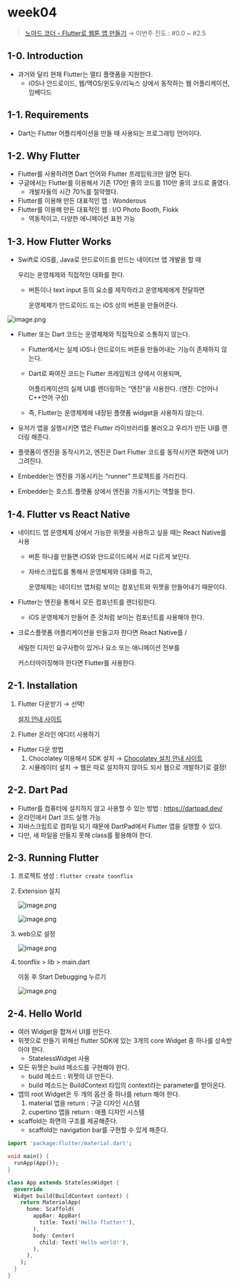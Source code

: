 # week04

> [노마드 코더 - Flutter로 웹툰 앱 만들기](https://nomadcoders.co/flutter-for-beginners/lobby) → 이번주 진도 : #0.0 ~ #2.5
> 

## 1-0. Introduction

- 과거와 달리 현재 Flutter는 멀티 플랫폼을 지원한다.
    - iOS나 안드로이드, 웹/맥OS/윈도우/리눅스 상에서 동작하는 웹 어플리케이션, 임베디드

## 1-1. Requirements

- Dart는 Flutter 어플리케이션을 만들 때 사용되는 프로그래밍 언어이다.

## 1-2. Why Flutter

- Flutter를 사용하려면 Dart 언어와 Flutter 프레임워크만 알면 된다.
- 구글에서는 Flutter를 이용해서 기존 170만 줄의 코드를 110만 줄의 코드로 줄였다.
    - 개발자들의 시간 70%를 절약했다.
- Flutter를 이용해 만든 대표적인 앱 : Wonderous
- Flutter를 이용해 만든 대표적인 웹 : I/O Photo Booth, Flokk
    - 역동적이고, 다양한 애니메이션 표현 가능

## 1-3. How Flutter Works

- Swift로 iOS를, Java로 안드로이드를 만드는 네이티브 앱 개발을 할 때
    
    우리는 운영체제와 직접적인 대화를 한다.
    
    - 버튼이나 text input 등의 요소를 제작하라고 운영체제에게 전달하면
        
        운영체제가 안드로이드 또는 iOS 상의 버튼을 만들어준다.
        

![image.png](image.png)

- Flutter 또는 Dart 코드는 운영체제와 직접적으로 소통하지 않는다.
    - Flutter에서는 실제 iOS나 안드로이드 버튼을 만들어내는 기능이 존재하지 않는다.
    - Dart로 짜여진 코드는 Flutter 프레임워크 상에서 이용되며,
        
        어플리케이션의 실제 UI를 렌더링하는 “엔진”을 사용한다. (엔진: C언어나 C++언어 구성)
        
    - 즉, Flutter는 운영체제에 내장된 플랫폼 widget을 사용하지 않는다.
- 유저가 앱을 실행시키면 앱은 Flutter 라이브러리를 불러오고 우리가 만든 UI를 랜더링 해준다.
- 플랫폼이 엔진을 동작시키고, 엔진은 Dart Flutter 코드를 동작시키면 화면에 UI가 그려진다.

- Embedder는 엔진을 가동시키는 “runner” 프로젝트를 가리킨다.
- Embedder는 호스트 플랫폼 상에서 엔진을 가동시키는 역할을 한다.

## 1-4. Flutter vs React Native

- 네이티드 앱 운영체제 상에서 가능한 위젯을 사용하고 싶을 때는 React Native를 사용
    - 버튼 하나를 만들면 iOS와 안드로이드에서 서로 다르게 보인다.
    - 자바스크립트를 통해서 운영체제와 대화를 하고,
        
        운영체제는 네이티브 앱처럼 보이는 컴포넌트와 위젯을 만들어내기 때문이다.
        
- Flutter는 엔진을 통해서 모든 컴포넌트를 랜더링한다.
    - iOS 운영체제가 만들어 준 것처럼 보이는 컴포넌트를 사용해야 한다.
- 크로스플랫폼 어플리케이션을 만들고자 한다면 React Native를 /
    
    세밀한 디자인 요구사항이 있거나 요소 또는 애니메이션 전부를 
    
    커스터마이징해야 한다면 Flutter를 사용한다.
    

## 2-1. Installation

1. Flutter 다운받기 → 선택!
    
    [설치 안내 사이트](https://docs.flutter.dev/get-started/quick)
    
2. Flutter 온라인 에디터 사용하기

- Flutter 다운 방법
    1. Chocolatey 이용해서 SDK 설치 → [Chocolatey 설치 안내 사이트](https://chocolatey.org//install#individual)
    2. 시뮬레이터 설치 → 웹은 따로 설치하지 않아도 되서 웹으로 개발하기로 결정!

## 2-2. Dart Pad

- Flutter를 컴퓨터에 설치하지 않고 사용할 수 있는 방법 : https://dartpad.dev/
- 온라인에서 Dart 코드 실행 가능
- 자바스크립트로 컴파일 되기 때문에 DartPad에서 Flutter 앱을 실행할 수 있다.
- 다만, 새 파일을 만들지 못해 class를 활용해야 한다.

## 2-3. Running Flutter

1. 프로젝트 생성 : `flutter create toonflix`
2. Extension 설치
    
    ![image.png](image%201.png)
    
    ![image.png](image%202.png)
    
3. web으로 설정
    
    ![image.png](image%203.png)
    
4. toonflix > lib > main.dart
    
    이동 후 Start Debugging 누르기
    
    ![image.png](image%204.png)
    

## 2-4. Hello World

- 여러 Widget을 합쳐서 UI를 만든다.
- 위젯으로 만들기 위해선 flutter SDK에 있는 3개의 core Widget 중 하나를 상속받아야 한다.
    - StatelessWidget 사용
- 모든 위젯은 build 메소드를 구현해야 한다.
    - build 메소드 : 위젯의 UI 만든다.
    - build 메소드는 BuildContext 타입의 context라는 parameter를 받아온다.
- 앱의 root Widget은 두 개의 옵션 중 하나를 return 해야 한다.
    1. material 앱을 return : 구글 디자인 시스템
    2. cupertino 앱을 return : 애플 디자인 시스템
- scaffold는 화면의 구조를 제공해준다.
    - scaffold는 navigation bar를 구현할 수 있게 해준다.

```dart
import 'package:flutter/material.dart';

void main() {
  runApp(App());
}

class App extends StatelessWidget {
  @override
  Widget build(BuildContext context) {
    return MaterialApp(
      home: Scaffold(
        appBar: AppBar(
          title: Text('Hello flutter!'),
        ),
        body: Center(
          child: Text('Hello world!'),
        ),
      ),
    );
  }
}
```